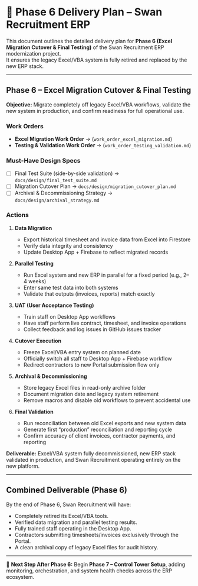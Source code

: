 # 🚀 Phase 6 Delivery Plan – Swan Recruitment ERP

This document outlines the detailed delivery plan for **Phase 6 (Excel Migration Cutover & Final Testing)** of the Swan Recruitment ERP modernization project.  
It ensures the legacy Excel/VBA system is fully retired and replaced by the new ERP stack.

---

## Phase 6 – Excel Migration Cutover & Final Testing
**Objective:** Migrate completely off legacy Excel/VBA workflows, validate the new system in production, and confirm readiness for full operational use.

### Work Orders
- **Excel Migration Work Order** → (`work_order_excel_migration.md`)  
- **Testing & Validation Work Order** → (`work_order_testing_validation.md`)  

### Must-Have Design Specs
- [ ] Final Test Suite (side-by-side validation) → `docs/design/final_test_suite.md`  
- [ ] Migration Cutover Plan → `docs/design/migration_cutover_plan.md`  
- [ ] Archival & Decommissioning Strategy → `docs/design/archival_strategy.md`  

### Actions
1. **Data Migration**
   - Export historical timesheet and invoice data from Excel into Firestore  
   - Verify data integrity and consistency  
   - Update Desktop App + Firebase to reflect migrated records  

2. **Parallel Testing**
   - Run Excel system and new ERP in parallel for a fixed period (e.g., 2–4 weeks)  
   - Enter same test data into both systems  
   - Validate that outputs (invoices, reports) match exactly  

3. **UAT (User Acceptance Testing)**
   - Train staff on Desktop App workflows  
   - Have staff perform live contract, timesheet, and invoice operations  
   - Collect feedback and log issues in GitHub issues tracker  

4. **Cutover Execution**
   - Freeze Excel/VBA entry system on planned date  
   - Officially switch all staff to Desktop App + Firebase workflow  
   - Redirect contractors to new Portal submission flow only  

5. **Archival & Decommissioning**
   - Store legacy Excel files in read-only archive folder  
   - Document migration date and legacy system retirement  
   - Remove macros and disable old workflows to prevent accidental use  

6. **Final Validation**
   - Run reconciliation between old Excel exports and new system data  
   - Generate first “production” reconciliation and reporting cycle  
   - Confirm accuracy of client invoices, contractor payments, and reporting  

**Deliverable:** Excel/VBA system fully decommissioned, new ERP stack validated in production, and Swan Recruitment operating entirely on the new platform.

---

## Combined Deliverable (Phase 6)
By the end of Phase 6, Swan Recruitment will have:  
- Completely retired its Excel/VBA tools.  
- Verified data migration and parallel testing results.  
- Fully trained staff operating in the Desktop App.  
- Contractors submitting timesheets/invoices exclusively through the Portal.  
- A clean archival copy of legacy Excel files for audit history.  

---

📌 **Next Step After Phase 6:** Begin **Phase 7 – Control Tower Setup**, adding monitoring, orchestration, and system health checks across the ERP ecosystem.
